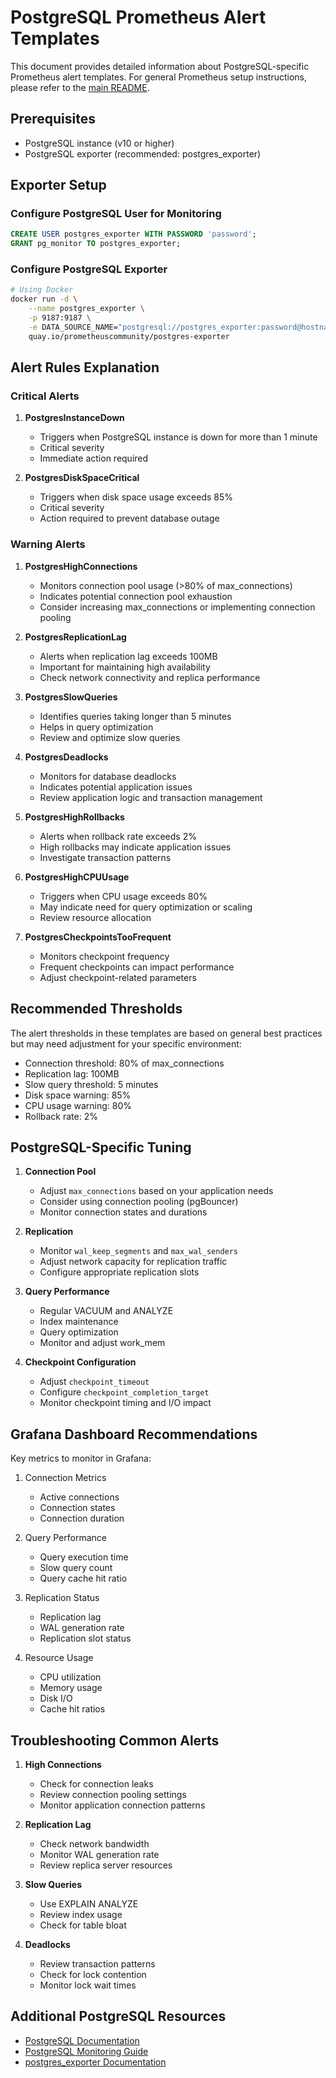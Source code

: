 # PostgreSQL Prometheus Alert Templates

This document provides detailed information about PostgreSQL-specific Prometheus alert templates. For general Prometheus setup instructions, please refer to the [main README](../README.md).

## Prerequisites

- PostgreSQL instance (v10 or higher)
- PostgreSQL exporter (recommended: postgres_exporter)

## Exporter Setup

### Configure PostgreSQL User for Monitoring

```sql
CREATE USER postgres_exporter WITH PASSWORD 'password';
GRANT pg_monitor TO postgres_exporter;
```

### Configure PostgreSQL Exporter

```bash
# Using Docker
docker run -d \
    --name postgres_exporter \
    -p 9187:9187 \
    -e DATA_SOURCE_NAME="postgresql://postgres_exporter:password@hostname:5432/database?sslmode=disable" \
    quay.io/prometheuscommunity/postgres-exporter
```

## Alert Rules Explanation

### Critical Alerts

1. **PostgresInstanceDown**
   - Triggers when PostgreSQL instance is down for more than 1 minute
   - Critical severity
   - Immediate action required

2. **PostgresDiskSpaceCritical**
   - Triggers when disk space usage exceeds 85%
   - Critical severity
   - Action required to prevent database outage

### Warning Alerts

1. **PostgresHighConnections**
   - Monitors connection pool usage (>80% of max_connections)
   - Indicates potential connection pool exhaustion
   - Consider increasing max_connections or implementing connection pooling

2. **PostgresReplicationLag**
   - Alerts when replication lag exceeds 100MB
   - Important for maintaining high availability
   - Check network connectivity and replica performance

3. **PostgresSlowQueries**
   - Identifies queries taking longer than 5 minutes
   - Helps in query optimization
   - Review and optimize slow queries

4. **PostgresDeadlocks**
   - Monitors for database deadlocks
   - Indicates potential application issues
   - Review application logic and transaction management

5. **PostgresHighRollbacks**
   - Alerts when rollback rate exceeds 2%
   - High rollbacks may indicate application issues
   - Investigate transaction patterns

6. **PostgresHighCPUUsage**
   - Triggers when CPU usage exceeds 80%
   - May indicate need for query optimization or scaling
   - Review resource allocation

7. **PostgresCheckpointsTooFrequent**
   - Monitors checkpoint frequency
   - Frequent checkpoints can impact performance
   - Adjust checkpoint-related parameters

## Recommended Thresholds

The alert thresholds in these templates are based on general best practices but may need adjustment for your specific environment:

- Connection threshold: 80% of max_connections
- Replication lag: 100MB
- Slow query threshold: 5 minutes
- Disk space warning: 85%
- CPU usage warning: 80%
- Rollback rate: 2%

## PostgreSQL-Specific Tuning

1. **Connection Pool**
   - Adjust `max_connections` based on your application needs
   - Consider using connection pooling (pgBouncer)
   - Monitor connection states and durations

2. **Replication**
   - Monitor `wal_keep_segments` and `max_wal_senders`
   - Adjust network capacity for replication traffic
   - Configure appropriate replication slots

3. **Query Performance**
   - Regular VACUUM and ANALYZE
   - Index maintenance
   - Query optimization
   - Monitor and adjust work_mem

4. **Checkpoint Configuration**
   - Adjust `checkpoint_timeout`
   - Configure `checkpoint_completion_target`
   - Monitor checkpoint timing and I/O impact

## Grafana Dashboard Recommendations

Key metrics to monitor in Grafana:

1. Connection Metrics
   - Active connections
   - Connection states
   - Connection duration

2. Query Performance
   - Query execution time
   - Slow query count
   - Query cache hit ratio

3. Replication Status
   - Replication lag
   - WAL generation rate
   - Replication slot status

4. Resource Usage
   - CPU utilization
   - Memory usage
   - Disk I/O
   - Cache hit ratios

## Troubleshooting Common Alerts

1. **High Connections**
   - Check for connection leaks
   - Review connection pooling settings
   - Monitor application connection patterns

2. **Replication Lag**
   - Check network bandwidth
   - Monitor WAL generation rate
   - Review replica server resources

3. **Slow Queries**
   - Use EXPLAIN ANALYZE
   - Review index usage
   - Check for table bloat

4. **Deadlocks**
   - Review transaction patterns
   - Check for lock contention
   - Monitor lock wait times

## Additional PostgreSQL Resources

- [PostgreSQL Documentation](https://www.postgresql.org/docs/)
- [PostgreSQL Monitoring Guide](https://www.postgresql.org/docs/current/monitoring.html)
- [postgres_exporter Documentation](https://github.com/prometheus-community/postgres_exporter) 